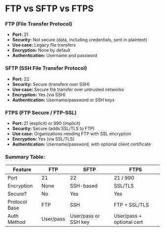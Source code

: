 # FTP vs SFTP vs FTPS


### **FTP (File Transfer Protocol)**
- **Port:** 21
- **Security:** Not secure (data, including credentials, sent in plaintext)
- **Use case:** Legacy file transfers
- **Encryption:** None by default
- **Authentication:** Username and password


### **SFTP (SSH File Transfer Protocol)**
- **Port:** 22
- **Security:** Secure (transfers over SSH)
- **Use case:** Secure file transfer over untrusted networks
- **Encryption:** Yes (via SSH)
- **Authentication:** Username/password or SSH keys


### **FTPS (FTP Secure / FTP-SSL)**
- **Port:** 21 (explicit) or 990 (implicit)
- **Security:** Secure (adds SSL/TLS to FTP)
- **Use case:** Organizations needing FTP with SSL encryption
- **Encryption:** Yes (via SSL/TLS)
- **Authentication:** Username/password, with optional client certificate


### Summary Table:
| Feature       | FTP       | SFTP                 | FTPS                      |
| ------------- | --------- | -------------------- | ------------------------- |
| Port          | 21        | 22                   | 21 / 990                  |
| Encryption    | None      | SSH-based            | SSL/TLS                   |
| Secure?       | No        | Yes                  | Yes                       |
| Protocol Base | FTP       | SSH                  | FTP + SSL/TLS             |
| Auth Method   | User/pass | User/pass or SSH key | User/pass + optional cert |
